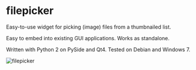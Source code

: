 filepicker
===========

Easy-to-use widget for picking (image) files from a thumbnailed list.  

Easy to embed into existing GUI applications. Works as standalone.

Written with Python 2 on PySide and Qt4. Tested on Debian and Windows 7.

![filepicker](filepicker.png)

